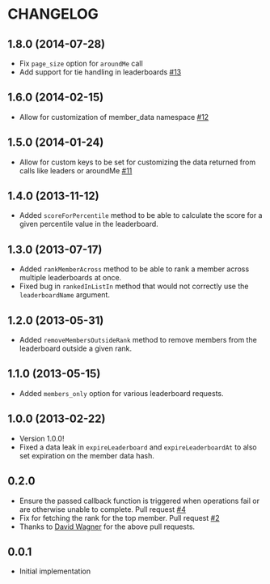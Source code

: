 # CHANGELOG

## 1.8.0 (2014-07-28)

* Fix `page_size` option for `aroundMe` call
* Add support for tie handling in leaderboards [#13](https://github.com/agoragames/leaderboard-coffeescript/pull/13)

## 1.6.0 (2014-02-15)

*  Allow for customization of member_data namespace [#12](https://github.com/agoragames/leaderboard-coffeescript/pull/12)

## 1.5.0 (2014-01-24)

* Allow for custom keys to be set for customizing the data returned from calls like leaders or aroundMe [#11](https://github.com/agoragames/leaderboard-coffeescript/pull/11)

## 1.4.0 (2013-11-12)

* Added `scoreForPercentile` method to be able to calculate the score for a given percentile value in the leaderboard.

## 1.3.0 (2013-07-17)

* Added `rankMemberAcross` method to be able to rank a member across multiple leaderboards at once.
* Fixed bug in `rankedInListIn` method that would not correctly use the `leaderboardName` argument.

## 1.2.0 (2013-05-31)

* Added `removeMembersOutsideRank` method to remove members from the leaderboard outside a given rank.

## 1.1.0 (2013-05-15)

* Added `members_only` option for various leaderboard requests.

## 1.0.0 (2013-02-22)

* Version 1.0.0!
* Fixed a data leak in `expireLeaderboard` and `expireLeaderboardAt` to also set expiration on the member data hash.

## 0.2.0

* Ensure the passed callback function is triggered when operations fail or are otherwise unable to complete. Pull request [#4](https://github.com/agoragames/leaderboard-coffeescript/pull/4)
* Fix for fetching the rank for the top member. Pull request [#2](https://github.com/agoragames/leaderboard-coffeescript/pull/2)
* Thanks to [David Wagner](https://github.com/mnem) for the above pull requests.

## 0.0.1

* Initial implementation
